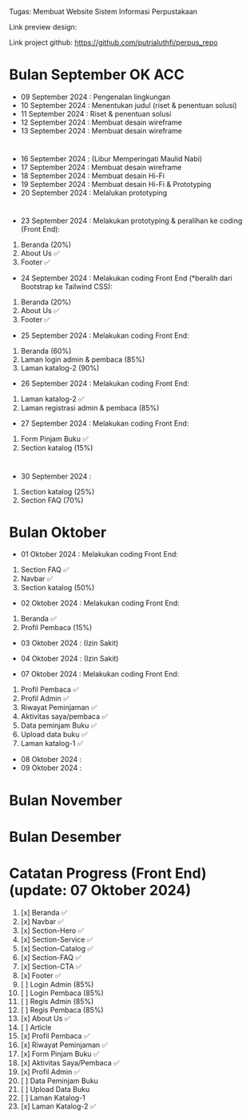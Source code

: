 Tugas: Membuat Website Sistem Informasi Perpustakaan

Link preview design: 

Link project github: https://github.com/putrialuthfi/perpus_repo
#

# Bulan September OK ACC
- 09 September 2024 : Pengenalan lingkungan
- 10 September 2024 : Menentukan judul (riset & penentuan solusi)
- 11 September 2024 : Riset & penentuan solusi
- 12 September 2024 : Membuat desain wireframe
- 13 September 2024 : Membuat desain wireframe
#
- 16 September 2024 : (Libur Memperingati Maulid Nabi)
- 17 September 2024 : Membuat desain wireframe
- 18 September 2024 : Membuat desain Hi-Fi
- 19 September 2024 : Membuat desain Hi-Fi & Prototyping
- 20 September 2024 : Melalukan prototyping
#
- 23 September 2024 : Melakukan prototyping & peralihan ke coding (Front End):
1. Beranda (20%)
2. About Us ✅
3. Footer ✅

- 24 September 2024 : Melakukan coding Front End (*beralih dari Bootstrap ke Tailwind CSS):
1. Beranda (20%)
2. About Us ✅
3. Footer ✅


- 25 September 2024 : Melakukan coding Front End:
1. Beranda (60%)
2. Laman login admin & pembaca (85%)
3. Laman katalog-2 (90%)


- 26 September 2024 : Melakukan coding Front End:
1. Laman katalog-2 ✅
2. Laman registrasi admin & pembaca (85%)


- 27 September 2024 : Melakukan coding Front End:
1. Form Pinjam Buku ✅
2. Section katalog (15%)


#
- 30 September 2024 :
1. Section katalog (25%)
2. Section FAQ (70%)

# Bulan Oktober
- 01 Oktober 2024 : Melakukan coding Front End:
1. Section FAQ ✅
2. Navbar ✅
3. Section katalog (50%)

- 02 Oktober 2024 : Melakukan coding Front End:
1. Beranda ✅
2. Profil Pembaca (15%)

- 03 Oktober 2024 : (Izin Sakit)
- 04 Oktober 2024 : (Izin Sakit)

- 07 Oktober 2024 : Melakukan coding Front End:
1. Profil Pembaca ✅
2. Profil Admin ✅
3. Riwayat Peminjaman ✅
4. Aktivitas saya/pembaca ✅
5. Data peminjam Buku ✅
6. Upload data buku ✅
7. Laman katalog-1 ✅

- 08 Oktober 2024 : 
- 09 Oktober 2024 : 


# Bulan November


# Bulan Desember


##
# Catatan Progress (Front End) (update: 07 Oktober 2024)
1. [x] Beranda ✅
2. [x] Navbar ✅
3. [x] Section-Hero ✅
4. [x] Section-Service ✅
5. [x] Section-Catalog ✅
6. [x] Section-FAQ ✅
7. [x] Section-CTA ✅
8. [x] Footer ✅
9. [ ] Login Admin (85%)
10. [ ] Login Pembaca (85%)
11. [ ] Regis Admin (85%)
12. [ ] Regis Pembaca (85%)
13. [x] About Us ✅
14. [ ] Article
15. [x] Profil Pembaca ✅
16. [x] Riwayat Peminjaman ✅
17. [x] Form Pinjam Buku ✅
18. [x] Aktivitas Saya/Pembaca ✅
19. [x] Profil Admin ✅
20. [ ] Data Peminjam Buku
21. [ ] Upload Data Buku
22. [ ] Laman Katalog-1
23. [x] Laman Katalog-2 ✅